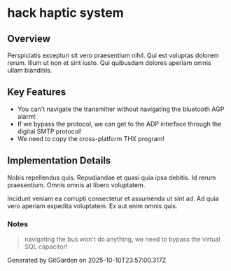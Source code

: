 # hack haptic system

## Overview
Perspiciatis excepturi sit vero praesentium nihil. Qui est voluptas dolorem rerum. Illum ut non et sint iusto. Qui quibusdam dolores aperiam omnis ullam blanditiis.

## Key Features
- You can't navigate the transmitter without navigating the bluetooth AGP alarm!
- If we bypass the protocol, we can get to the ADP interface through the digital SMTP protocol!
- We need to copy the cross-platform THX program!

## Implementation Details
Nobis repellendus quis. Repudiandae et quasi quia ipsa debitis. Id rerum praesentium. Omnis omnis at libero voluptatem.
 Incidunt veniam ea corrupti consectetur et assumenda ut sint ad. Ad quia vero aperiam expedita voluptatem. Ex aut enim omnis quis.

### Notes
> navigating the bus won't do anything, we need to bypass the virtual SQL capacitor!

Generated by GitGarden on 2025-10-10T23:57:00.317Z